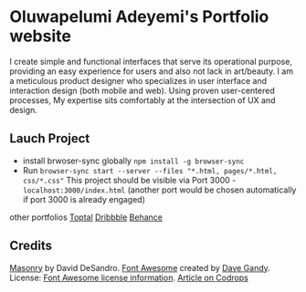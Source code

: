 # Oluwapelumi Adeyemi's Portfolio website
I create simple and functional interfaces that serve its operational purpose, providing an easy experience for users and also not lack in art/beauty. I am a meticulous product designer who specializes in user interface and interaction design (both mobile and web). Using proven user-centered processes, My expertise sits comfortably at the intersection of UX and design.

## Lauch Project
- install brwoser-sync globally `npm install -g browser-sync`
- Run `browser-sync start --server --files "*.html, pages/*.html, css/*.css"`
This project should be visible via Port 3000 - `localhost:3000/index.html` (another port would be chosen automatically if port 3000 is already engaged)

other portfolios
[Toptal](https://www.toptal.com/designers/resume/oluwapelumi-adeyemi#)
[Dribbble](https://dribbble.com/p31umi)
[Behance](https://www.behance.net/PelumiAdeyemi)

## Credits
[Masonry](http://masonry.desandro.com/) by David DeSandro.
[Font Awesome](https://fortawesome.github.io/Font-Awesome/) created by [Dave Gandy](https://twitter.com/davegandy). License: [Font Awesome license information](http://fontawesome.io/license).
[Article on Codrops](http://tympanus.net/codrops/?p=27094)




